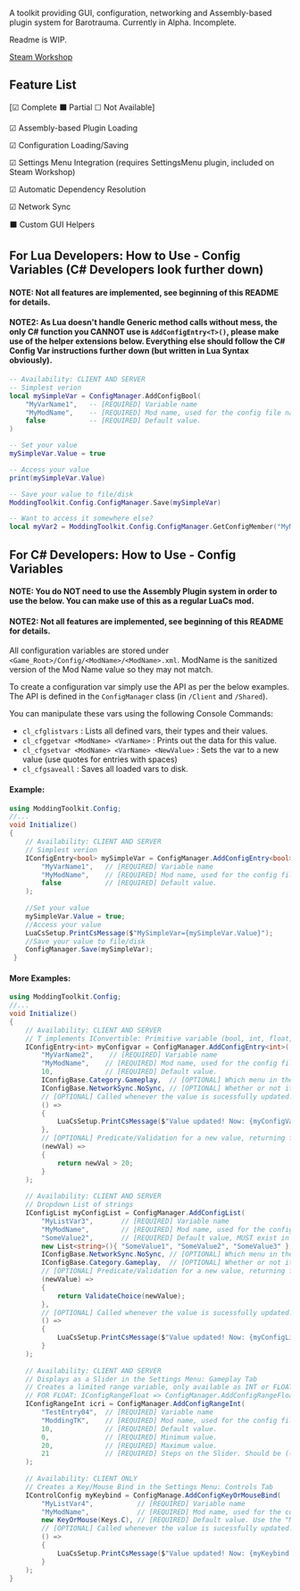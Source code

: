 A toolkit providing GUI, configuration, networking and Assembly-based plugin system for Barotrauma.
Currently in Alpha. Incomplete.

Readme is WIP.

[Steam Workshop](https://steamcommunity.com/sharedfiles/filedetails/?id=2905375979)

## Feature List

[☑ Complete ⬛ Partial ☐ Not Available]


☑ Assembly-based Plugin Loading

☑ Configuration Loading/Saving

☑ Settings Menu Integration (requires SettingsMenu plugin, included on Steam Workshop)

☑ Automatic Dependency Resolution 

☑ Network Sync

⬛ Custom GUI Helpers





## For Lua Developers: How to Use - Config Variables (C# Developers look further down)

#### NOTE: Not all features are implemented, see beginning of this README for details.
#### NOTE2: As Lua doesn't handle Generic method calls without mess, the only C# function you CANNOT use is `AddConfigEntry<T>()`, please make use of the helper extensions below. Everything else should follow the C# Config Var instructions further down (but written in Lua Syntax obviously).

```lua
-- Availability: CLIENT AND SERVER
-- Simplest verion
local mySimpleVar = ConfigManager.AddConfigBool(
    "MyVarName1",   -- [REQUIRED] Variable name
    "MyModName",    -- [REQUIRED] Mod name, used for the config file name.
    false           -- [REQUIRED] Default value.
)

-- Set your value
mySimpleVar.Value = true

-- Access your value
print(mySimpleVar.Value)

-- Save your value to file/disk
ModdingToolkit.Config.ConfigManager.Save(mySimpleVar)

-- Want to access it somewhere else?
local myVar2 = ModdingToolkit.Config.ConfigManager.GetConfigMember("MyModName","MyVarName1")
```

## For C# Developers: How to Use - Config Variables

#### NOTE: You do NOT need to use the Assembly Plugin system in order to use the below. You can make use of this as a regular LuaCs mod.
#### NOTE2: Not all features are implemented, see beginning of this README for details.

All configuration variables are stored under `<Game_Root>/Config/<ModName>/<ModName>.xml`. ModName is the sanitized version of the Mod Name value so they may not match.

To create a configuration var simply use the API as per the below examples. The API is defined in the `ConfigManager` class (in `/Client` and `/Shared`).

You can manipulate these vars using the following Console Commands:

- `cl_cfglistvars` : Lists all defined vars, their types and their values.
- `cl_cfggetvar <ModName> <VarName>` : Prints out the data for this value.
- `cl_cfgsetvar <ModName> <VarName> <NewValue>` : Sets the var to a new value (use quotes for entries with spaces)
- `cl_cfgsaveall` : Saves all loaded vars to disk.


#### Example:
```csharp
using ModdingToolkit.Config;
//...
void Initialize()
{
    // Availability: CLIENT AND SERVER
    // Simplest verion
    IConfigEntry<bool> mySimpleVar = ConfigManager.AddConfigEntry<bool>(
        "MyVarName1",   // [REQUIRED] Variable name
        "MyModName",    // [REQUIRED] Mod name, used for the config file name.
        false           // [REQUIRED] Default value.
    );
    
    //Set your value
    mySimpleVar.Value = true;
    //Access your value
    LuaCsSetup.PrintCsMessage($"MySimpleVar={mySimpleVar.Value}");
    //Save your value to file/disk
    ConfigManager.Save(mySimpleVar);
 }
```

#### More Examples:
```csharp
using ModdingToolkit.Config;
//...
void Initialize()
{
    // Availability: CLIENT AND SERVER
    // T implements IConvertible: Primitive variable (bool, int, float, etc) and string, enum.
    IConfigEntry<int> myConfigvar = ConfigManager.AddConfigEntry<int>(
        "MyVarName2",    // [REQUIRED] Variable name
        "MyModName",    // [REQUIRED] Mod name, used for the config file name.
        10,             // [REQUIRED] Default value.
        IConfigBase.Category.Gameplay,  // [OPTIONAL] Which menu in the settings should it appear under?
        IConfigBase.NetworkSync.NoSync, // [OPTIONAL] Whether or not it should be synced between server and clients. IGNORED for IConfigControl.
        // [OPTIONAL] Called whenever the value is sucessfully updated.
        () =>                           
        { 
            LuaCsSetup.PrintCsMessage($"Value updated! Now: {myConfigVar.Value}") 
        },
        // [OPTIONAL] Predicate/Validation for a new value, returning false stops Var.Value from being changed. 
        (newVal) =>                     
        { 
            return newVal > 20; 
        }
    );
    
    // Availability: CLIENT AND SERVER
    // Dropdown List of strings
    IConfigList myConfigList = ConfigManager.AddConfigList(
        "MyListVar3",       // [REQUIRED] Variable name
        "MyModName",        // [REQUIRED] Mod name, used for the config file name.
        "SomeValue2",       // [REQUIRED] Default value, MUST exist in the list of values.
        new List<string>(){ "SomeValue1", "SomeValue2", "SomeValue3" }, // [REQUIRED] List of values in the list.
        IConfigBase.NetworkSync.NoSync, // [OPTIONAL] Which menu in the settings should it appear under?
        IConfigBase.Category.Gameplay,  // [OPTIONAL] Whether or not it should be synced between server and clients. IGNORED for IConfigControl.
        // [OPTIONAL] Predicate/Validation for a new value, returning false stops Var.Value from being changed. 
        (newValue) => 
        { 
            return ValidateChoice(newValue); 
        },
        // [OPTIONAL] Called whenever the value is sucessfully updated.
        () =>                           
        {
            LuaCsSetup.PrintCsMessage($"Value updated! Now: {myConfigList.Value}") 
        }
    );
    
    // Availability: CLIENT AND SERVER
    // Displays as a Slider in the Settings Menu: Gameplay Tab 
    // Creates a limited range variable, only available as INT or FLOAT.    
    // FOR FLOAT: IConfigRangeFloat => ConfigManager.AddConfigRangeFloat() 
    IConfigRangeInt icri = ConfigManager.AddConfigRangeInt(
        "TestEntry04",  // [REQUIRED] Variable name
        "ModdingTK",    // [REQUIRED] Mod name, used for the config file name.
        10,             // [REQUIRED] Default value.
        0,              // [REQUIRED] Minimum value.
        20,             // [REQUIRED] Maximum value.
        21              // [REQUIRED] Steps on the Slider. Should be ((Max - Min)/IncrementPerStep) + 1
    );
    
    // Availability: CLIENT ONLY
    // Creates a Key/Mouse Bind in the Settings Menu: Controls Tab
    IControlConfig myKeybind = ConfigManage.AddConfigKeyOrMouseBind(
        "MyListVar4",           // [REQUIRED] Variable name
        "MyModName",            // [REQUIRED] Mod name, used for the config file name.
        new KeyOrMouse(Keys.C), // [REQUIRED] Default value. Use the "MouseButton" Enum for mouse binds.
        // [OPTIONAL] Called whenever the value is sucessfully updated.
        () =>                           
        {
            LuaCsSetup.PrintCsMessage($"Value updated! Now: {myKeybind.GetStringValue()}") 
        }   
    );
}
```
